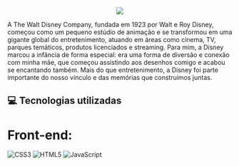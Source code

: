 <center><img src="[https://capsule-render.vercel.app/api?type=waving&color=530084&height=120&section=footer](https://logos-marcas.com/wp-content/uploads/2021/03/Disney-Simbolo.png)"/></center>

A The Walt Disney Company, fundada em 1923 por Walt e Roy Disney, começou como um pequeno estúdio de animação e se transformou em uma gigante global do entretenimento, atuando em áreas como cinema, TV, parques temáticos, produtos licenciados e streaming. Para mim, a Disney marcou a infância de forma especial: era uma forma de diversão e conexão com minha mãe, que começou assistindo aos desenhos comigo e acabou se encantando também. Mais do que entretenimento, a Disney foi parte importante do nosso vínculo e das memórias que construímos juntas.

## 💻 Tecnologias utilizadas
# Front-end:
![CSS3](https://img.shields.io/badge/css3-%231572B6.svg?style=flat-square&logo=css3&logoColor=white)
![HTML5](https://img.shields.io/badge/html5-%23E34F26.svg?style=flat-square&logo=html5&logoColor=white) 
![JavaScript](https://img.shields.io/badge/javascript-%23323330.svg?style=flat-square&logo=javascript&logoColor=%23F7DF1E)
